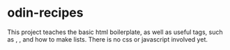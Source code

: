 # odin-recipes
This project teaches the basic html boilerplate,
as well as useful tags, such as <a>, <img>, 
and how to make lists. 
There is no css or javascript involved yet.